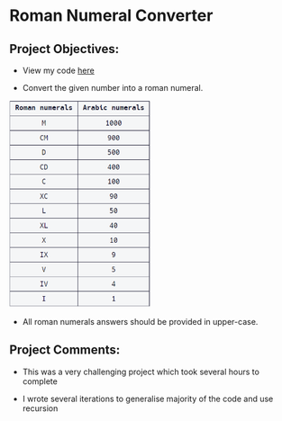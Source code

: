 # Roman Numeral Converter

## Project Objectives:

* View my code [here](/02%20-%20Javascript%20Algorithms%20and%20Data%20Structures/10%20-%20JavaScript%20Algorithms%20and%20Data%20Structures%20Projects/2%20-%20Roman%20Numeral%20Converter/Roman%20Numeral%20Converter.js)

* Convert the given number into a roman numeral.

<img src="roman-numerals.PNG" width="250">

* All roman numerals answers should be provided in upper-case.


## Project Comments:

* This was a very challenging project which took several hours to complete

* I wrote several iterations to generalise majority of the code and use recursion
